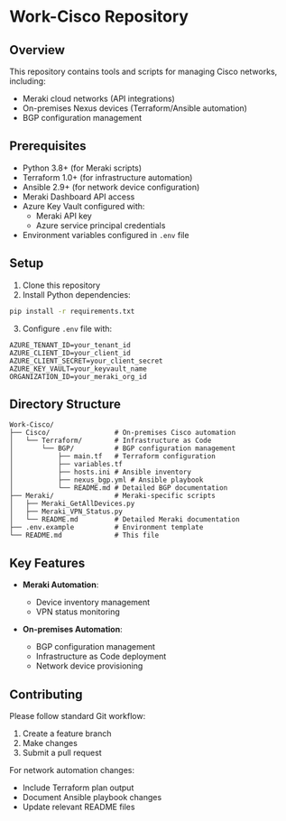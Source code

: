 # Work-Cisco Repository

## Overview
This repository contains tools and scripts for managing Cisco networks, including:
- Meraki cloud networks (API integrations)
- On-premises Nexus devices (Terraform/Ansible automation)
- BGP configuration management

## Prerequisites
- Python 3.8+ (for Meraki scripts)
- Terraform 1.0+ (for infrastructure automation)
- Ansible 2.9+ (for network device configuration)
- Meraki Dashboard API access
- Azure Key Vault configured with:
  - Meraki API key
  - Azure service principal credentials
- Environment variables configured in `.env` file

## Setup
1. Clone this repository
2. Install Python dependencies:
```bash
pip install -r requirements.txt
```

3. Configure `.env` file with:
```
AZURE_TENANT_ID=your_tenant_id
AZURE_CLIENT_ID=your_client_id
AZURE_CLIENT_SECRET=your_client_secret
AZURE_KEY_VAULT=your_keyvault_name
ORGANIZATION_ID=your_meraki_org_id
```

## Directory Structure
```
Work-Cisco/
├── Cisco/                # On-premises Cisco automation
│   └── Terraform/        # Infrastructure as Code
│       └── BGP/          # BGP configuration management
│           ├── main.tf   # Terraform configuration
│           ├── variables.tf
│           ├── hosts.ini # Ansible inventory
│           ├── nexus_bgp.yml # Ansible playbook
│           └── README.md # Detailed BGP documentation
├── Meraki/               # Meraki-specific scripts
│   ├── Meraki_GetAllDevices.py
│   ├── Meraki_VPN_Status.py
│   └── README.md         # Detailed Meraki documentation
├── .env.example          # Environment template
└── README.md             # This file
```

## Key Features
- **Meraki Automation**:
  - Device inventory management
  - VPN status monitoring

- **On-premises Automation**:
  - BGP configuration management
  - Infrastructure as Code deployment
  - Network device provisioning

## Contributing
Please follow standard Git workflow:
1. Create a feature branch
2. Make changes
3. Submit a pull request

For network automation changes:
- Include Terraform plan output
- Document Ansible playbook changes
- Update relevant README files
